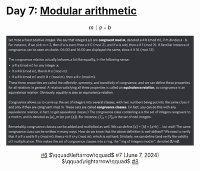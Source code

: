 # Day 7: [Modular arithmetic](https://en.wikipedia.org/wiki/Modular_arithmetic)

$$m\mid a-b$$

<picture><img alt="Day 7" src="0007.png"></picture>

<center><a href="0006.html">#6</a> $\qquad\leftarrow\qquad$ #7 (June 7, 2024) $\qquad\rightarrow\qquad$ <a href="0008.html">#8</a></center>